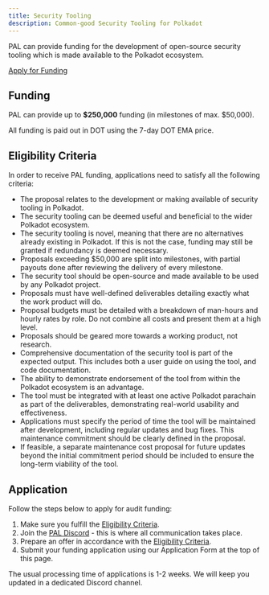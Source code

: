 ```yaml
---
title: Security Tooling
description: Common-good Security Tooling for Polkadot
---
```


PAL can provide funding for the development of open-source security tooling which is made available to the Polkadot ecosystem.

<div class="fundingButton">
  <a href="https://forms.gle/SvSG3dBkabirMsQ5A" target="_blank" class="button button--primary">
    <p class="innerButtonText"> Apply for Funding </p>
  </a>
</div>

## Funding
PAL can provide up to **$250,000** funding (in milestones of max. $50,000).

All funding is paid out in DOT using the 7-day DOT EMA price.

## Eligibility Criteria
In order to receive PAL funding, applications need to satisfy all the following criteria:

* The proposal relates to the development or making available of security tooling in Polkadot.
* The security tooling can be deemed useful and beneficial to the wider Polkadot ecosystem.
* The security tooling is novel, meaning that there are no alternatives already existing in Polkadot. If this is not the case, funding may still be granted if redundancy is deemed necessary.
* Proposals exceeding $50,000 are split into milestones, with partial payouts done after reviewing the delivery of every milestone.
* The security tool should be open-source and made available to be used by any Polkadot project.
* Proposals must have well-defined deliverables detailing exactly what the work product will do.
* Proposal budgets must be detailed with a breakdown of man-hours and hourly rates by role. Do not combine all costs and present them at a high level.
* Proposals should be geared more towards a working product, not research.
* Comprehensive documentation of the security tool is part of the expected output. This includes both a user guide on using the tool, and code documentation.
* The ability to demonstrate endorsement of the tool from within the Polkadot ecosystem is an advantage.
* The tool must be integrated with at least one active Polkadot parachain as part of the deliverables, demonstrating real-world usability and effectiveness.
* Applications must specify the period of time the tool will be maintained after development, including regular updates and bug fixes. This maintenance commitment should be clearly defined in the proposal.
* If feasible, a separate maintenance cost proposal for future updates beyond the initial commitment period should be included to ensure the long-term viability of the tool.

## Application
Follow the steps below to apply for audit funding:

1. Make sure you fulfill the [Eligibility Criteria](#eligibility-criteria).
2. Join the [PAL Discord](https://discord.gg/xDyGGcnCJw) - this is where all communication takes place.
3. Prepare an offer in accordance with the [Eligibility Criteria](#eligibility-criteria).
4. Submit your funding application using our Application Form at the top of this page.

The usual processing time of applications is 1-2 weeks. We will keep you updated in a dedicated Discord channel.
